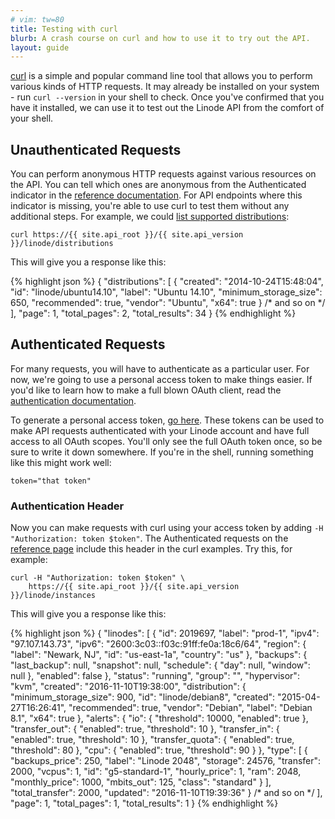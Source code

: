 ```yaml
---
# vim: tw=80
title: Testing with curl
blurb: A crash course on curl and how to use it to try out the API.
layout: guide
---
```


[curl](http://curl.haxx.se/) is a simple and popular command line tool that
allows you to perform various kinds of HTTP requests. It may already be
installed on your system - run `curl --version` in your shell to check. Once
you've confirmed that you have it installed, we can use it to test out the
Linode API from the comfort of your shell.

## Unauthenticated Requests

You can perform anonymous HTTP requests against various resources on the API.
You can tell which ones are anonymous from the <span class="text-muted">
<i class="fa fa-lock"></i> Authenticated</span> indicator in the [reference
documentation](/reference). For API endpoints where this indicator is missing,
you're able to use curl to test them without any additional steps. For example,
we could [list supported distributions](/reference/#ep-distributions):

    curl https://{{ site.api_root }}/{{ site.api_version }}/linode/distributions

This will give you a response like this:


{% highlight json %}
{
    "distributions": [
        {
            "created": "2014-10-24T15:48:04",
            "id": "linode/ubuntu14.10",
            "label": "Ubuntu 14.10",
            "minimum_storage_size": 650,
            "recommended": true,
            "vendor": "Ubuntu",
            "x64": true
        }
        /* and so on */
    ],
    "page": 1,
    "total_pages": 2,
    "total_results": 34
}
{% endhighlight %}

## Authenticated Requests

For many requests, you will have to authenticate as a particular user. For now,
we're going to use a personal access token to make things easier. If you'd like
to learn how to make a full blown OAuth client, read the
[authentication documentation](/reference#authentication).

To generate a personal access token, [go
here](https://login.alpha.linode.com/tokens). These tokens can be used to make
API requests authenticated with your Linode account and have full access to all
OAuth scopes. You'll only see the full OAuth token once, so be sure to write it
down somewhere. If you're in the shell, running something like this might work
well:

    token="that token"

### Authentication Header

Now you can make requests with curl using your access token by adding `-H
"Authorization: token $token"`. The <span class="text-muted"><i class="fa
fa-lock"></i> Authenticated</span> requests on the [reference page](/reference)
include this header in the curl examples. Try this, for example:

    curl -H "Authorization: token $token" \ 
        https://{{ site.api_root }}/{{ site.api_version }}/linode/instances

This will give you a response like this:


{% highlight json %}
{
   "linodes": [
      {
         "id": 2019697,
         "label": "prod-1",
         "ipv4": "97.107.143.73",
         "ipv6": "2600:3c03::f03c:91ff:fe0a:18c6/64",
         "region": {
            "label": "Newark, NJ",
            "id": "us-east-1a",
            "country": "us"
         },
         "backups": {
            "last_backup": null,
            "snapshot": null,
            "schedule": {
               "day": null,
               "window": null
            },
            "enabled": false
         },
         "status": "running",
         "group": "",
         "hypervisor": "kvm",
         "created": "2016-11-10T19:38:00",
         "distribution": {
            "minimum_storage_size": 900,
            "id": "linode/debian8",
            "created": "2015-04-27T16:26:41",
            "recommended": true,
            "vendor": "Debian",
            "label": "Debian 8.1",
            "x64": true
         },
         "alerts": {
            "io": {
               "threshold": 10000,
               "enabled": true
            },
            "transfer_out": {
               "enabled": true,
               "threshold": 10
            },
            "transfer_in": {
               "enabled": true,
               "threshold": 10
            },
            "transfer_quota": {
               "enabled": true,
               "threshold": 80
            },
            "cpu": {
               "enabled": true,
               "threshold": 90
            }
         },
         "type": [
            {
               "backups_price": 250,
               "label": "Linode 2048",
               "storage": 24576,
               "transfer": 2000,
               "vcpus": 1,
               "id": "g5-standard-1",
               "hourly_price": 1,
               "ram": 2048,
               "monthly_price": 1000,
               "mbits_out": 125,
               "class": "standard"
            }
         ],
         "total_transfer": 2000,
         "updated": "2016-11-10T19:39:36"
      }
      /* and so on */
   ],
   "page": 1,
   "total_pages": 1,
   "total_results": 1
}
{% endhighlight %}
